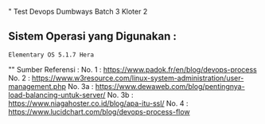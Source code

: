 " Test Devops Dumbways Batch 3 Kloter 2

## Sistem Operasi yang Digunakan : 
    Elementary OS 5.1.7 Hera

"" Sumber Referensi :
    No. 1 : https://www.padok.fr/en/blog/devops-process
    No. 2 : https://www.w3resource.com/linux-system-administration/user-management.php
    No. 3a : https://www.dewaweb.com/blog/pentingnya-load-balancing-untuk-server/
    No. 3b : https://www.niagahoster.co.id/blog/apa-itu-ssl/
    No. 4  : https://www.lucidchart.com/blog/devops-process-flow
